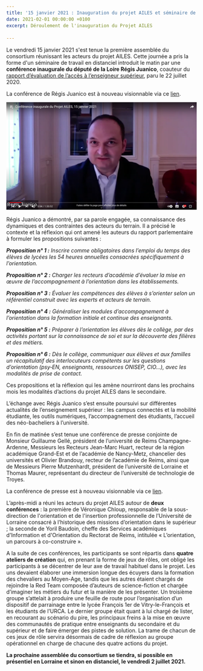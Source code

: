 ```yaml
---
title: '15 janvier 2021 : Inauguration du projet AILES et séminaire de travail '
date: 2021-02-01 00:00:00 +0100
excerpt: Déroulement de l'inauguration du Projet AILES

---
```

Le vendredi 15 janvier 2021 s'est tenue la première assemblée du consortium réunissant les acteurs du projet AILES. Cette journée a pris la forme d'un séminaire de travail en distanciel introduit le matin par une **conférence inaugurale du député de la Loire Régis Juanico**, coauteur du [rapport d’évaluation de l’accès à l’enseigneur supérieur](https://www.assemblee-nationale.fr/dyn/15/dossiers/alt/evaluation_acces_enseignement_superieur), paru le 22 juillet 2020.

La conférence de Régis Juanico est à nouveau visionnable via ce [lien](https://www.youtube.com/watch?v=KePorQIazFg).

![](/uploads/capture-d-ecran-82.png)

Régis Juanico a démontré, par sa parole engagée, sa connaissance des dynamiques et des contraintes des acteurs du terrain. Il a précisé le contexte et la réflexion qui ont amené les auteurs du rapport parlementaire à formuler les propositions suivantes :

**_Proposition n° 1 :_** _Inscrire comme obligatoires dans l’emploi du temps des élèves de lycées les 54 heures annuelles consacrées spécifiquement à l’orientation._

**_Proposition n° 2 :_** _Charger les recteurs d’académie d’évaluer la mise en œuvre de l’accompagnement à l’orientation dans les établissements._

**_Proposition n° 3 :_** _Évaluer les compétences des élèves à s’orienter selon un référentiel construit avec les experts et acteurs de terrain._

**_Proposition n° 4 :_** _Généraliser les modules d’accompagnement à l’orientation dans la formation initiale et continue des enseignants._

**_Proposition n° 5 :_** _Préparer à l’orientation les élèves dès le collège, par des activités portant sur la connaissance de soi et sur la découverte des filières et des métiers._

**_Proposition n° 6 :_** _Dès le collège, communiquer aux élèves et aux familles un récapitulatif des interlocuteurs compétents sur les questions d’orientation (psy‑EN, enseignants, ressources ONISEP, CIO…), avec les modalités de prise de contact._

Ces propositions et la réflexion qui les amène nourriront dans les prochains mois les modalités d’actions du projet AILES dans le secondaire.

L’échange avec Régis Juanico s’est ensuite poursuivi sur différentes actualités de l’enseignement supérieur : les campus connectés et la mobilité étudiante, les outils numériques, l’accompagnement des étudiants, l’accueil des néo-bacheliers à l’université.

En fin de matinée s’est tenue une conférence de presse conjointe de Monsieur Guillaume Gellé, président de l’université de Reims Champagne-Ardenne, Messieurs les Recteurs Jean-Marc Huart, recteur de la région académique Grand-Est et de l’académie de Nancy-Metz, chancelier des universités et Olivier Brandouy, recteur de l’académie de Reims, ainsi que de Messieurs Pierre Mutzenhardt, président de l’université de Lorraine et Thomas Maurer, représentant du directeur de l’université de technologie de Troyes.

La conférence de presse est à nouveau visionnable via ce [lien](https://www.youtube.com/watch?v=dSWEk-ITmRk&list=PLTloHyRZCVx82lSnO8dET2_8wfXsEhpp_).

L’après-midi a réuni les acteurs du projet AILES autour de **deux conférences** : la première de Véronique Chloup, responsable de la sous-direction de l'orientation et de l'insertion professionnelle de l’Université de Lorraine consacré à l’historique des missions d’orientation dans le supérieur ; la seconde de Yoril Baudoin, cheffe des Services académiques d'Information et d'Orientation du Rectorat de Reims, intitulée « L’orientation, un parcours à co-construire ».

A la suite de ces conférences, les participants se sont répartis dans **quatre ateliers de création** qui, en prenant la forme de jeux de rôles, ont obligé les participants à se décentrer de leur axe de travail habituel dans le projet. Les uns devaient élaborer une immersion longue des écuyers dans la formation des chevaliers au Moyen-Age, tandis que les autres étaient chargés de rejoindre la Red Team composée d’auteurs de science-fiction et chargée d’imaginer les métiers du futur et la manière de les présenter. Un troisième groupe s’attelait à produire une feuille de route pour l’organisation d’un dispositif de parrainage entre le lycée François 1er de Vitry-le-François et les étudiants de l’URCA. Le dernier groupe était quant à lui chargé de lister, en recourant au scénario du pire, les principaux freins à la mise en œuvre des communautés de pratique entre enseignants du secondaire et du supérieur et de faire émerger des pistes de solution. La trame de chacun de ces jeux de rôle servira désormais de cadre de réflexion au groupe opérationnel en charge de chacune des quatre actions du projet.

**La prochaine assemblée du consortium se tiendra, si possible en présentiel en Lorraine et sinon en distanciel, le vendredi 2 juillet 2021.**